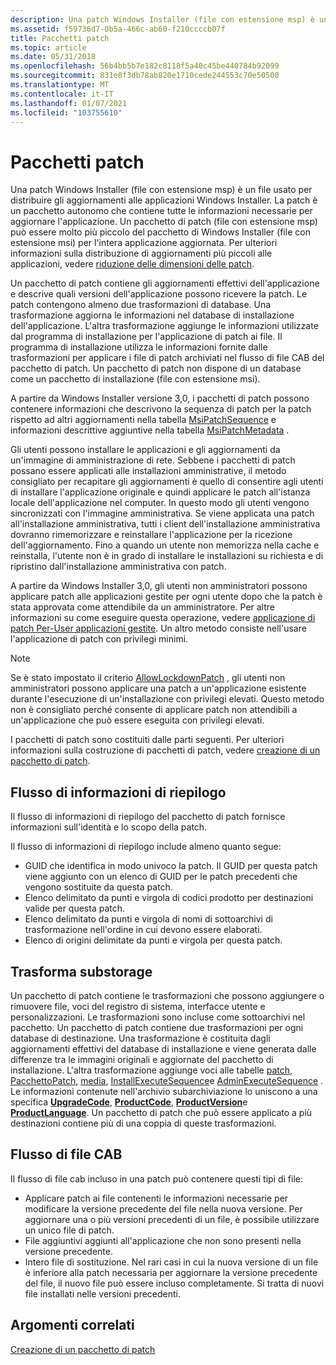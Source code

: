 ```yaml
---
description: Una patch Windows Installer (file con estensione msp) è un file usato per distribuire gli aggiornamenti alle applicazioni Windows Installer.
ms.assetid: f59736d7-0b5a-466c-ab60-f210ccccb07f
title: Pacchetti patch
ms.topic: article
ms.date: 05/31/2018
ms.openlocfilehash: 56b4bb5b7e182c8118f5a40c45be440784b92099
ms.sourcegitcommit: 831e8f3db78ab820e1710cede244553c70e50500
ms.translationtype: MT
ms.contentlocale: it-IT
ms.lasthandoff: 01/07/2021
ms.locfileid: "103755610"
---
```

# <a name="patch-packages"></a>Pacchetti patch

Una patch Windows Installer (file con estensione msp) è un file usato per distribuire gli aggiornamenti alle applicazioni Windows Installer. La patch è un pacchetto autonomo che contiene tutte le informazioni necessarie per aggiornare l'applicazione. Un pacchetto di patch (file con estensione msp) può essere molto più piccolo del pacchetto di Windows Installer (file con estensione msi) per l'intera applicazione aggiornata. Per ulteriori informazioni sulla distribuzione di aggiornamenti più piccoli alle applicazioni, vedere [riduzione delle dimensioni delle patch](reducing-patch-size.md).

Un pacchetto di patch contiene gli aggiornamenti effettivi dell'applicazione e descrive quali versioni dell'applicazione possono ricevere la patch. Le patch contengono almeno due trasformazioni di database. Una trasformazione aggiorna le informazioni nel database di installazione dell'applicazione. L'altra trasformazione aggiunge le informazioni utilizzate dal programma di installazione per l'applicazione di patch ai file. Il programma di installazione utilizza le informazioni fornite dalle trasformazioni per applicare i file di patch archiviati nel flusso di file CAB del pacchetto di patch. Un pacchetto di patch non dispone di un database come un pacchetto di installazione (file con estensione msi).

A partire da Windows Installer versione 3,0, i pacchetti di patch possono contenere informazioni che descrivono la sequenza di patch per la patch rispetto ad altri aggiornamenti nella tabella [MsiPatchSequence](msipatchsequence-table.md) e informazioni descrittive aggiuntive nella tabella [MsiPatchMetadata](msipatchmetadata-table.md) .

Gli utenti possono installare le applicazioni e gli aggiornamenti da un'immagine di amministrazione di rete. Sebbene i pacchetti di patch possano essere applicati alle installazioni amministrative, il metodo consigliato per recapitare gli aggiornamenti è quello di consentire agli utenti di installare l'applicazione originale e quindi applicare le patch all'istanza locale dell'applicazione nel computer. In questo modo gli utenti vengono sincronizzati con l'immagine amministrativa. Se viene applicata una patch all'installazione amministrativa, tutti i client dell'installazione amministrativa dovranno rimemorizzare e reinstallare l'applicazione per la ricezione dell'aggiornamento. Fino a quando un utente non memorizza nella cache e reinstalla, l'utente non è in grado di installare le installazioni su richiesta e di ripristino dall'installazione amministrativa con patch.

A partire da Windows Installer 3,0, gli utenti non amministratori possono applicare patch alle applicazioni gestite per ogni utente dopo che la patch è stata approvata come attendibile da un amministratore. Per altre informazioni su come eseguire questa operazione, vedere [applicazione di patch Per-User applicazioni gestite](patching-per-user-managed-applications.md). Un altro metodo consiste nell'usare l'applicazione di patch con privilegi minimi.

> [!Note]  
> Se è stato impostato il criterio [AllowLockdownPatch](allowlockdownpatch.md) , gli utenti non amministratori possono applicare una patch a un'applicazione esistente durante l'esecuzione di un'installazione con privilegi elevati. Questo metodo non è consigliato perché consente di applicare patch non attendibili a un'applicazione che può essere eseguita con privilegi elevati.

 

I pacchetti di patch sono costituiti dalle parti seguenti. Per ulteriori informazioni sulla costruzione di pacchetti di patch, vedere [creazione di un pacchetto di patch](creating-a-patch-package.md).

## <a name="summary-information-stream"></a>Flusso di informazioni di riepilogo

Il flusso di informazioni di riepilogo del pacchetto di patch fornisce informazioni sull'identità e lo scopo della patch.

Il flusso di informazioni di riepilogo include almeno quanto segue:

-   GUID che identifica in modo univoco la patch. Il GUID per questa patch viene aggiunto con un elenco di GUID per le patch precedenti che vengono sostituite da questa patch.
-   Elenco delimitato da punti e virgola di codici prodotto per destinazioni valide per questa patch.
-   Elenco delimitato da punti e virgola di nomi di sottoarchivi di trasformazione nell'ordine in cui devono essere elaborati.
-   Elenco di origini delimitate da punti e virgola per questa patch.

## <a name="transform-substorage"></a>Trasforma substorage

Un pacchetto di patch contiene le trasformazioni che possono aggiungere o rimuovere file, voci del registro di sistema, interfacce utente e personalizzazioni. Le trasformazioni sono incluse come sottoarchivi nel pacchetto. Un pacchetto di patch contiene due trasformazioni per ogni database di destinazione. Una trasformazione è costituita dagli aggiornamenti effettivi del database di installazione e viene generata dalle differenze tra le immagini originali e aggiornate del pacchetto di installazione. L'altra trasformazione aggiunge voci alle tabelle [patch](patch-table.md), [PacchettoPatch](patchpackage-table.md), [media](media-table.md), [InstallExecuteSequence](installexecutesequence-table.md)e [AdminExecuteSequence](adminexecutesequence-table.md) . Le informazioni contenute nell'archivio subarchiviazione lo uniscono a una specifica [**UpgradeCode**](upgradecode.md), [**ProductCode**](productcode.md), [**ProductVersion**](productversion.md)e [**ProductLanguage**](productlanguage.md). Un pacchetto di patch che può essere applicato a più destinazioni contiene più di una coppia di queste trasformazioni.

## <a name="cabinet-file-stream"></a>Flusso di file CAB

Il flusso di file cab incluso in una patch può contenere questi tipi di file:

-   Applicare patch ai file contenenti le informazioni necessarie per modificare la versione precedente del file nella nuova versione. Per aggiornare una o più versioni precedenti di un file, è possibile utilizzare un unico file di patch.
-   File aggiuntivi aggiunti all'applicazione che non sono presenti nella versione precedente.
-   Intero file di sostituzione. Nel rari casi in cui la nuova versione di un file è inferiore alla patch necessaria per aggiornare la versione precedente del file, il nuovo file può essere incluso completamente. Si tratta di nuovi file installati nelle versioni precedenti.

## <a name="related-topics"></a>Argomenti correlati

<dl> <dt>

[Creazione di un pacchetto di patch](creating-a-patch-package.md)
</dt> </dl>

 

 



